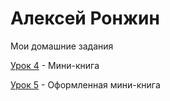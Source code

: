 # Алексей Ронжин
Мои домашние задания

[Урок 4](Dux-gif.github.io/lesson_4/ "Мини-книга") - Мини-книга

[Урок 5](Dux-gif.github.io/lesson_5/ "Оформленная мини-книга") - Оформленная мини-книга
